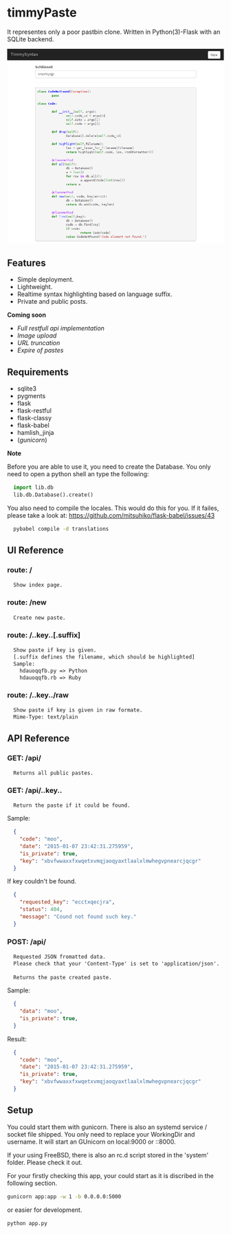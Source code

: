 timmyPaste
===========

It representes only a poor pastbin clone.
Written in Python(3)-Flask with an SQLite backend.

![Paste](screenshot.png)

Features
--------

* Simple deployment.
* Lightweight.
* Realtime syntax highlighting based on language suffix.
* Private and public posts.

**Coming soon**

* *Full restfull api implementation*
* *Image upload*
* *URL truncation*
* *Expire of pastes*

Requirements
------------

* sqlite3
* pygments
* flask
* flask-restful
* flask-classy
* flask-babel
* hamlish_jinja
* (*gunicorn*)

**Note**

Before you are able to use it, you need to create the Database.
You only need to open a python shell an type the following:

```python
  import lib.db
  lib.db.Database().create()
```

You also need to compile the locales. This would do this for you.
If it failes, please take a look at: https://github.com/mitsuhiko/flask-babel/issues/43

```bash
  pybabel compile -d translations
```

UI Reference
------------

### route: /
```
  Show index page.
```

### route: /new
```
  Create new paste.
```

### route: /..key..[.suffix]
```
  Show paste if key is given.
  [.suffix defines the filename, which should be highlighted]
  Sample: 
    hdauoqqfb.py => Python
    hdauoqqfb.rb => Ruby

```

### route: /..key../raw
```
  Show paste if key is given in raw formate.
  Mime-Type: text/plain
```

API Reference
-------------

### GET: /api/
```
  Returns all public pastes.
```

### GET: /api/..key..
```
  Return the paste if it could be found.
```

Sample:

```json
  {
    "code": "moo",
    "date": "2015-01-07 23:42:31.275959",
    "is_private": true,
    "key": "xbvfwwaxxfxwqetxvmqjaoqyaxtlaalxlmwhegvpnearcjqcgr"
  }
```

If key couldn't be found.

```json
  {
    "requested_key": "ecctxqecjra",
    "status": 404,
    "message": "Cound not found such key."
  }
```
### POST: /api/
```
  Requested JSON fromatted data.
  Please check that your 'Content-Type' is set to 'application/json'.

  Returns the paste created paste.
```

Sample:

```json
  {
    "data": "moo",
    "is_private": true,
  }
```

Result: 

```json
  {
    "code": "moo",
    "date": "2015-01-07 23:42:31.275959",
    "is_private": true,
    "key": "xbvfwwaxxfxwqetxvmqjaoqyaxtlaalxlmwhegvpnearcjqcgr"
  }
```

Setup
----------

You could start them with gunicorn.
There is also an systemd service / socket file shipped.
You only need to replace your WorkingDir and username. 
It will start an GUnicorn on local:9000 or ::8000.

If your using FreeBSD, there is also an rc.d script stored 
in the 'system' folder. Please check it out.

For your firstly checking this app, your could start as it is discribed
in the following section.

```bash
gunicorn app:app -w 1 -b 0.0.0.0:5000
```

or easier for development.

```bash
python app.py
```






